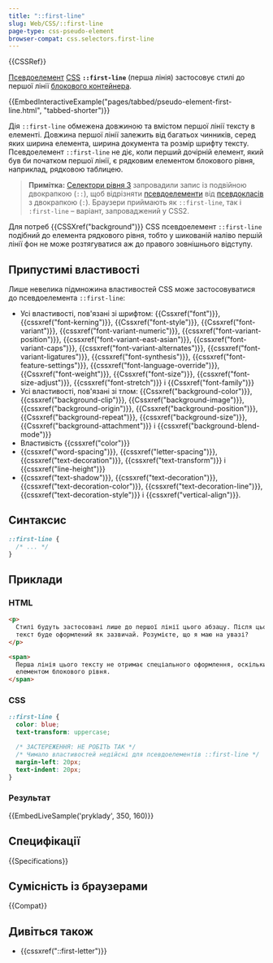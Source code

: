 ```yaml
---
title: "::first-line"
slug: Web/CSS/::first-line
page-type: css-pseudo-element
browser-compat: css.selectors.first-line
---
```


{{CSSRef}}

[Псевдоелемент](/uk/docs/Web/CSS/Pseudo-elements) [CSS](/uk/docs/Web/CSS) **`::first-line`** (перша лінія) застосовує стилі до першої лінії [блокового контейнера](/uk/docs/Web/CSS/Visual_formatting_model#blokovi-konteinery).

{{EmbedInteractiveExample("pages/tabbed/pseudo-element-first-line.html", "tabbed-shorter")}}

Дія `::first-line` обмежена довжиною та вмістом першої лінії тексту в елементі. Довжина першої лінії залежить від багатьох чинників, серед яких ширина елемента, ширина документа та розмір шрифту тексту. Псевдоелемент `::first-line` не діє, коли перший дочірній елемент, який був би початком першої лінії, є рядковим елементом блокового рівня, наприклад, рядковою таблицею.

> **Примітка:** [Селектори рівня 3](https://drafts.csswg.org/selectors-3/#first-line) запровадили запис із подвійною двокрапкою (`::`), щоб відрізняти [псевдоелементи](/uk/docs/Web/CSS/Pseudo-classes) від [псевдокласів](/uk/docs/Web/CSS/Pseudo-elements) з двокрапкою (`:`). Браузери приймають як `::first-line`, так і `:first-line` – варіант, запроваджений у CSS2.

Для потреб {{CSSXref("background")}} CSS псевдоелемент `::first-line` подібний до елемента рядкового рівня, тобто у шикованій наліво першій лінії фон не може розтягуватися аж до правого зовнішнього відступу.

## Припустимі властивості

Лише невелика підмножина властивостей CSS може застосовуватися до псевдоелемента `::first-line`:

- Усі властивості, пов'язані зі шрифтом: {{Cssxref("font")}}, {{cssxref("font-kerning")}}, {{Cssxref("font-style")}}, {{Cssxref("font-variant")}}, {{cssxref("font-variant-numeric")}}, {{cssxref("font-variant-position")}}, {{cssxref("font-variant-east-asian")}}, {{cssxref("font-variant-caps")}}, {{cssxref("font-variant-alternates")}}, {{cssxref("font-variant-ligatures")}}, {{cssxref("font-synthesis")}}, {{cssxref("font-feature-settings")}}, {{cssxref("font-language-override")}}, {{Cssxref("font-weight")}}, {{Cssxref("font-size")}}, {{cssxref("font-size-adjust")}}, {{cssxref("font-stretch")}} і {{Cssxref("font-family")}}
- Усі властивості, пов'язані зі тлом: {{Cssxref("background-color")}}, {{cssxref("background-clip")}}, {{Cssxref("background-image")}}, {{cssxref("background-origin")}}, {{Cssxref("background-position")}}, {{Cssxref("background-repeat")}}, {{cssxref("background-size")}}, {{Cssxref("background-attachment")}} і {{cssxref("background-blend-mode")}}
- Властивість {{cssxref("color")}}
- {{cssxref("word-spacing")}}, {{cssxref("letter-spacing")}}, {{cssxref("text-decoration")}}, {{cssxref("text-transform")}} і {{cssxref("line-height")}}
- {{cssxref("text-shadow")}}, {{cssxref("text-decoration")}}, {{cssxref("text-decoration-color")}}, {{cssxref("text-decoration-line")}}, {{cssxref("text-decoration-style")}} і {{cssxref("vertical-align")}}.

## Синтаксис

```css
::first-line {
  /* ... */
}
```

## Приклади

### HTML

```html
<p>
  Стилі будуть застосовані лише до першої лінії цього абзацу. Після цього весь
  текст буде оформлений як зазвичай. Розумієте, що я маю на увазі?
</p>

<span>
  Перша лінія цього тексту не отримає спеціального оформлення, оскільки він не є
  елементом блокового рівня.
</span>
```

### CSS

```css
::first-line {
  color: blue;
  text-transform: uppercase;

  /* ЗАСТЕРЕЖЕННЯ: НЕ РОБІТЬ ТАК */
  /* Чимало властивостей недійсні для псевдоелементів ::first-line */
  margin-left: 20px;
  text-indent: 20px;
}
```

### Результат

{{EmbedLiveSample('pryklady', 350, 160)}}

## Специфікації

{{Specifications}}

## Сумісність із браузерами

{{Compat}}

## Дивіться також

- {{cssxref("::first-letter")}}
